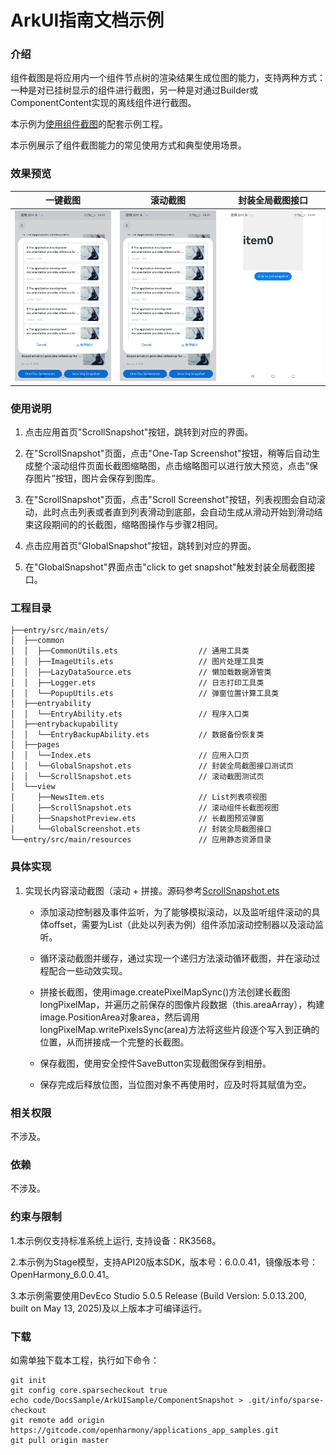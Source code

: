 # ArkUI指南文档示例

### 介绍

组件截图是将应用内一个组件节点树的渲染结果生成位图的能力，支持两种方式：一种是对已挂树显示的组件进行截图，另一种是对通过Builder或ComponentContent实现的离线组件进行截图。

本示例为[使用组件截图](https://gitcode.com/openharmony/docs/blob/master/zh-cn/application-dev/ui/arkts-uicontext-component-snapshot.md)的配套示例工程。 

本示例展示了组件截图能力的常见使用方式和典型使用场景。

### 效果预览

| 一键截图                      |滚动截图|封装全局截图接口|
|------------------------------------|---|---|
| ![](screenshots/scroll.jpg)          |![](screenshots/scroll.jpg) |![](screenshots/global.jpg)|

### 使用说明

1. 点击应用首页"ScrollSnapshot"按钮，跳转到对应的界面。

2. 在"ScrollSnapshot"页面，点击"One-Tap Screenshot"按钮，稍等后自动生成整个滚动组件页面长截图缩略图，点击缩略图可以进行放大预览，点击“保存图片”按钮，图片会保存到图库。

3. 在"ScrollSnapshot"页面，点击"Scroll Screenshot"按钮，列表视图会自动滚动，此时点击列表或者直到列表滑动到底部，会自动生成从滑动开始到滑动结束这段期间的的长截图，缩略图操作与步骤2相同。

4. 点击应用首页"GlobalSnapshot"按钮，跳转到对应的界面。

5. 在"GlobalSnapshot"界面点击"click to get snapshot"触发封装全局截图接口。


### 工程目录
```
├──entry/src/main/ets/
│  ├──common
│  │  ├──CommonUtils.ets                  // 通用工具类
│  │  ├──ImageUtils.ets                   // 图片处理工具类
│  │  ├──LazyDataSource.ets               // 懒加载数据源管类
│  │  ├──Logger.ets                       // 日志打印工具类
│  │  └──PopupUtils.ets                   // 弹窗位置计算工具类
│  ├──entryability
│  │  └──EntryAbility.ets                 // 程序入口类
│  ├──entrybackupability
│  │  └──EntryBackupAbility.ets           // 数据备份恢复类
│  ├──pages
│  │  └──Index.ets                        // 应用入口页
│  │  └──GlobalSnapshot.ets               // 封装全局截图接口测试页
│  │  └──ScrollSnapshot.ets               // 滚动截图测试页
│  └──view
│     ├──NewsItem.ets                     // List列表项视图
│     ├──ScrollSnapshot.ets               // 滚动组件长截图视图
│     ├──SnapshotPreview.ets              // 长截图预览弹窗
│     └──GlobalScreenshot.ets             // 封装全局截图接口
└──entry/src/main/resources               // 应用静态资源目录
```

### 具体实现

1. 实现长内容滚动截图（滚动 + 拼接。源码参考[ScrollSnapshot.ets](https://gitcode.com/openharmony/applications_app_samples/blob/master/code/DocsSample/ArkUISample/ComponentSnapshot/entry/src/main/ets/view/ScrollSnapshot.ets)

    * 添加滚动控制器及事件监听，为了能够模拟滚动，以及监听组件滚动的具体offset，需要为List（此处以列表为例）组件添加滚动控制器以及滚动监听。

    * 循环滚动截图并缓存，通过实现一个递归方法滚动循环截图，并在滚动过程配合一些动效实现。

    * 拼接长截图，使用image.createPixelMapSync()方法创建长截图longPixelMap，并遍历之前保存的图像片段数据（this.areaArray），构建image.PositionArea对象area，然后调用longPixelMap.writePixelsSync(area)方法将这些片段逐个写入到正确的位置，从而拼接成一个完整的长截图。

    * 保存截图，使用安全控件SaveButton实现截图保存到相册。

    * 保存完成后释放位图，当位图对象不再使用时，应及时将其赋值为空。
    
### 相关权限

不涉及。

### 依赖

不涉及。

### 约束与限制

1.本示例仅支持标准系统上运行, 支持设备：RK3568。

2.本示例为Stage模型，支持API20版本SDK，版本号：6.0.0.41，镜像版本号：OpenHarmony_6.0.0.41。

3.本示例需要使用DevEco Studio 5.0.5 Release (Build Version: 5.0.13.200, built on May 13, 2025)及以上版本才可编译运行。

### 下载

如需单独下载本工程，执行如下命令：

````
git init
git config core.sparsecheckout true
echo code/DocsSample/ArkUISample/ComponentSnapshot > .git/info/sparse-checkout
git remote add origin https://gitcode.com/openharmony/applications_app_samples.git
git pull origin master
````